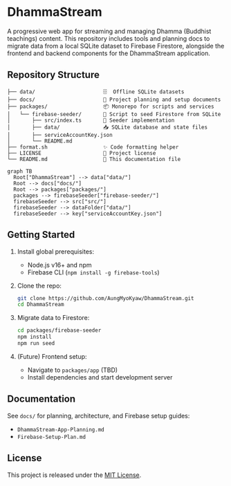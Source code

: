 # DhammaStream

A progressive web app for streaming and managing Dhamma (Buddhist teachings) content. This repository includes tools and planning docs to migrate data from a local SQLite dataset to Firebase Firestore, alongside the frontend and backend components for the DhammaStream application.

## Repository Structure

```
├── data/                      🗄  Offline SQLite datasets
├── docs/                      📑 Project planning and setup documents
├── packages/                  📦 Monorepo for scripts and services
│   └── firebase-seeder/       🔄 Script to seed Firestore from SQLite
│       ├── src/index.ts       🚀 Seeder implementation
│       ├── data/              📥 SQLite database and state files
│       ├── serviceAccountKey.json
│       └── README.md
├── format.sh                  ✨ Code formatting helper
├── LICENSE                    📄 Project license
└── README.md                  📘 This documentation file
```

<!-- Mermaid diagram for repository structure -->
```mermaid
graph TB
  Root["DhammaStream"] --> data["data/"]
  Root --> docs["docs/"]
  Root --> packages["packages/"]
  packages --> firebaseSeeder["firebase-seeder/"]
  firebaseSeeder --> src["src/"]
  firebaseSeeder --> dataFolder["data/"]
  firebaseSeeder --> key["serviceAccountKey.json"]
```

## Getting Started

1. Install global prerequisites:
   - Node.js v16+ and npm
   - Firebase CLI (`npm install -g firebase-tools`)

2. Clone the repo:
   ```bash
   git clone https://github.com/AungMyoKyaw/DhammaStream.git
   cd DhammaStream
   ```

3. Migrate data to Firestore:
   ```bash
   cd packages/firebase-seeder
   npm install
   npm run seed
   ```

4. (Future) Frontend setup:
   - Navigate to `packages/app` (TBD)
   - Install dependencies and start development server

## Documentation

See `docs/` for planning, architecture, and Firebase setup guides:
- `DhammaStream-App-Planning.md`
- `Firebase-Setup-Plan.md`

## License

This project is released under the [MIT License](LICENSE).
